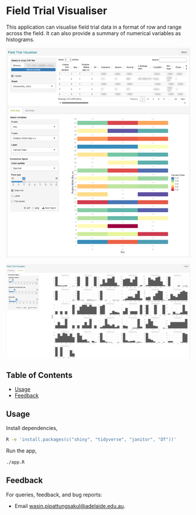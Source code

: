 # Field Trial Visualiser

This application can visualise field trial data in a format of row and range across the field. It can also
provide a summary of numerical variables as histograms.

![Heat map example][heat-map-example]

![Summary example][summary-example]

## Table of Contents
<!-- vim-markdown-toc GFM -->

* [Usage](#usage)
* [Feedback](#feedback)

<!-- vim-markdown-toc -->

## Usage

Install dependencies,

```sh
R -e 'install.packages(c("shiny", "tidyverse", "janitor", "DT"))'
```

Run the app,

```sh
./app.R
```

## Feedback

For queries, feedback, and bug reports:

<!-- - Open a [GitHub issue][github-issue]. -->
- Email [wasin.pipattungsakul@adelaide.edu.au][email].

<!--internal-->

[heat-map-example]: ./assets/heat_map_example.png
[summary-example]: ./assets/summary_example.png

<!--external-->

[github-issue]: https://github.com/biometryhub/usq2401-002rtx-shiny/issues/new
[email]: mailto:wasin.pipattungsakul@adelaide.edu.au?subject=Field%20Trial%20Visualiser%20Support
